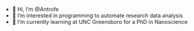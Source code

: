 - 👋 Hi, I’m @Antrofe
- 👀 I’m interested in programming to automate research data analysis
- 🌱 I’m currently learning at UNC Greensboro for a PhD in Nanoscience

<!---
Antrofe/Antrofe is a ✨ special ✨ repository because its `README.md` (this file) appears on your GitHub profile.
You can click the Preview link to take a look at your changes.
--->

